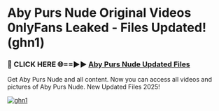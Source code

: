 # Aby Purs Nude Original Videos 0nlyFans Leaked - Files Updated! (ghn1)

<h3>🔴 CLICK HERE 🌐==►► <a href="https://tinyurl.com/y5r63du9" rel="nofollow">Aby Purs Nude Updated Files</a></h3>

Get Aby Purs Nude and all content. Now you can access all videos and pictures of Aby Purs Nude. New Updated Files 2025!

[![ghn1](https://i.imgur.com/UVo9nyh.gif)](https://tinyurl.com/y5r63du9)